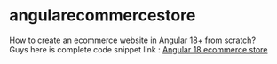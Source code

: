 # angularecommercestore
How to create an ecommerce website in Angular 18+ from scratch?<br>
Guys here is complete code snippet link : [Angular 18 ecommerce store](https://therichpost.com/how-to-create-an-ecommerce-website-in-angular-18-from-scratch/)
